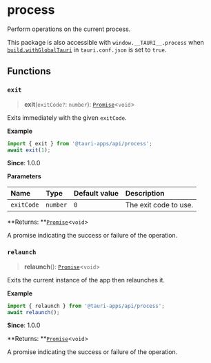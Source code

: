 # process

Perform operations on the current process.

This package is also accessible with `window.__TAURI__.process` when [`build.withGlobalTauri`](https://tauri.app/v1/api/config/#buildconfig.withglobaltauri) in `tauri.conf.json` is set to `true`.

## Functions

### `exit`

> **exit**(`exitCode?`: `number`): [`Promise`]( https://developer.mozilla.org/docs/Web/JavaScript/Reference/Global_Objects/Promise )<`void`\>

Exits immediately with the given `exitCode`.

**Example**

```typescript
import { exit } from '@tauri-apps/api/process';
await exit(1);
```

**Since**: 1.0.0

**Parameters**

| Name | Type | Default value | Description |
| :------ | :------ | :------ | :------ |
| `exitCode` | `number` | `0` | The exit code to use. |

**Returns: **[`Promise`]( https://developer.mozilla.org/docs/Web/JavaScript/Reference/Global_Objects/Promise )<`void`\>

A promise indicating the success or failure of the operation.

### `relaunch`

> **relaunch**(): [`Promise`]( https://developer.mozilla.org/docs/Web/JavaScript/Reference/Global_Objects/Promise )<`void`\>

Exits the current instance of the app then relaunches it.

**Example**

```typescript
import { relaunch } from '@tauri-apps/api/process';
await relaunch();
```

**Since**: 1.0.0

**Returns: **[`Promise`]( https://developer.mozilla.org/docs/Web/JavaScript/Reference/Global_Objects/Promise )<`void`\>

A promise indicating the success or failure of the operation.
